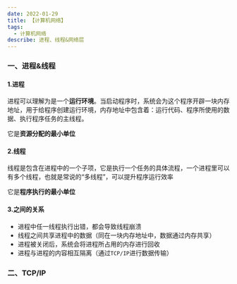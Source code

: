```yaml
---
date: 2022-01-29
title: 【计算机网络】
tags:
  - 计算机网络
describe: 进程、线程&网络层
---
```


### 一、进程&线程
#### 1.进程
进程可以理解为是一个**运行环境**。当启动程序时，系统会为这个程序开辟一块内存地址，用于给程序创建运行环境，内存地址中包含着：运行代码、程序所使用的数据、执行程序任务的主线程。

它是**资源分配的最小单位**

#### 2.线程
线程是包含在进程中的一个子项，它是执行一个任务的具体流程，一个进程里可以有多个线程，也就是常说的“多线程”，可以提升程序运行效率

它是**程序执行的最小单位**

#### 3.之间的关系

- 进程中任一线程执行出错，都会导致线程崩溃
- 线程之间共享进程中的数据（同在一块内存地址中，数据通过内存共享）
- 进程被关闭后，系统会将进程所占用的内存进行回收
- 进程与进程的内容相互隔离（通过`TCP/IP`进行数据传输）


### 二、TCP/IP
